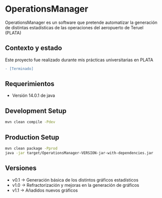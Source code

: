 # OperationsManager
OperationsManager es un software que pretende automatizar la generación de distintas estadísticas de las operaciones
del aeropuerto de Teruel (PLATA)

## Contexto y estado
Este proyecto fue realizado durante mis prácticas universitarias en PLATA
```diff
- [Terminado]
```

## Requerimientos
* Versión 14.0.1 de java

## Development Setup
```bash
mvn clean compile -Pdev
```

## Production Setup
```bash
mvn clean package -Pprod
java -jar target/OperationsManager-VERSION-jar-with-dependencies.jar
```

## Versiones
* v0.1 -> Generación básica de los distintos gráficos estadísticos
* v1.0 -> Refractorización y mejoras en la generación de gráficos
* v1.1 -> Añadidos nuevos gráficos
